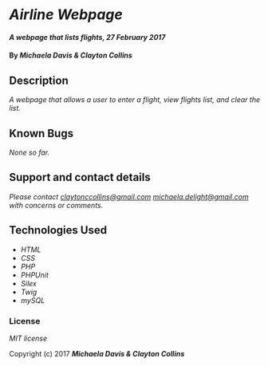 # _Airline Webpage_

#### _A webpage that lists flights, 27 February 2017_

#### By _**Michaela Davis & Clayton Collins**_

## Description

_A webpage that allows a user to enter a flight, view flights list, and clear the list._


## Known Bugs

_None so far._

## Support and contact details

_Please contact claytonccollins@gmail.com michaela.delight@gmail.com with concerns or comments._

## Technologies Used

* _HTML_
* _CSS_
* _PHP_
* _PHPUnit_
* _Silex_
* _Twig_
* _mySQL_

### License

*MIT license*

Copyright (c) 2017 **_Michaela Davis & Clayton Collins_**
